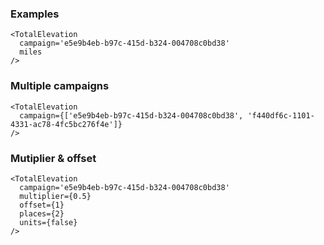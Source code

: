 ### Examples

```
<TotalElevation
  campaign='e5e9b4eb-b97c-415d-b324-004708c0bd38'
  miles
/>
```

### Multiple campaigns

```
<TotalElevation
  campaign={['e5e9b4eb-b97c-415d-b324-004708c0bd38', 'f440df6c-1101-4331-ac78-4fc5bc276f4e']}
/>
```

### Mutiplier & offset

```
<TotalElevation
  campaign='e5e9b4eb-b97c-415d-b324-004708c0bd38'
  multiplier={0.5}
  offset={1}
  places={2}
  units={false}
/>
```
